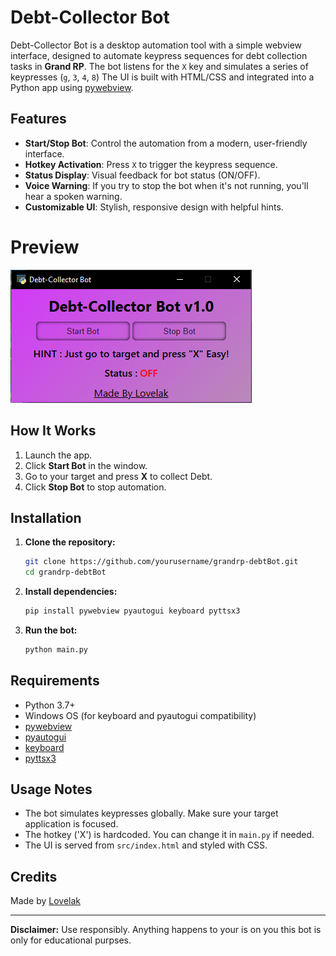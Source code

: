 # Debt-Collector Bot

Debt-Collector Bot is a desktop automation tool with a simple webview interface, designed to automate keypress sequences for debt collection tasks in **Grand RP**. The bot listens for the `X` key and simulates a series of keypresses (`g`, `3`, `4`, `8`) The UI is built with HTML/CSS and integrated into a Python app using [pywebview](https://pywebview.flowrl.com/).

## Features

- **Start/Stop Bot**: Control the automation from a modern, user-friendly interface.
- **Hotkey Activation**: Press `X` to trigger the keypress sequence.
- **Status Display**: Visual feedback for bot status (ON/OFF).
- **Voice Warning**: If you try to stop the bot when it's not running, you'll hear a spoken warning.
- **Customizable UI**: Stylish, responsive design with helpful hints.

# Preview

![image](src/preview.png)
## How It Works

1. Launch the app.
2. Click **Start Bot** in the window.
3. Go to your target  and press **X** to collect Debt.
4. Click **Stop Bot** to stop automation.

## Installation

1. **Clone the repository:**
	```sh
	git clone https://github.com/yourusername/grandrp-debtBot.git
	cd grandrp-debtBot
	```
2. **Install dependencies:**
	```sh
	pip install pywebview pyautogui keyboard pyttsx3
	```
3. **Run the bot:**
	```sh
	python main.py
	```

## Requirements

- Python 3.7+
- Windows OS (for keyboard and pyautogui compatibility)
- [pywebview](https://pywebview.flowrl.com/)
- [pyautogui](https://pyautogui.readthedocs.io/en/latest/)
- [keyboard](https://github.com/boppreh/keyboard)
- [pyttsx3](https://pyttsx3.readthedocs.io/en/latest/)

## Usage Notes

- The bot simulates keypresses globally. Make sure your target application is focused.
- The hotkey ('X') is hardcoded. You can change it in `main.py` if needed.
- The UI is served from `src/index.html` and styled with CSS.

## Credits

Made by [Lovelak](https://lovelak.rf.gd)

---
**Disclaimer:** Use responsibly. Anything happens to your is on you this bot is only for educational purpses.

